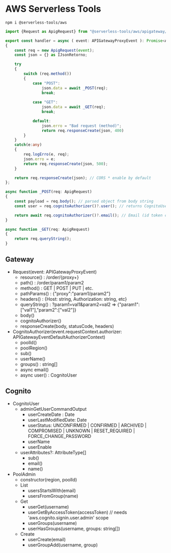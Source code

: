 # AWS Serverless Tools

`npm i @serverless-tools/aws`

```typescript
import {Request as ApigRequest} from "@serverless-tools/aws/apigateway/Request";

export const handler = async ( event: APIGatewayProxyEvent ): Promise<APIGatewayProxyResult> =>
{
	const req = new ApigRequest(event);
	const json = {} as IJsonRetorno;

	try
	{
		switch (req.method())
		{
			case "POST":
				json.data = await _POST(req);
				break;
				
			case "GET":
				json.data = await _GET(req);
				break;

			default:
				json.erro = "Bad request (method)";
				return req.responseCreate(json, 400)
		}
	}
	catch(e:any)
	{
		req.logErro(e, req);
		json.erro = e;
		return req.responseCreate(json, 500);
	}

	return req.responseCreate(json); // CORS * enable by default
};

async function _POST(req: ApigRequest) 
{
	const payload = req.body(); // parsed object from body string
	const user = req.cognitoAuthorizer()?.user(); // returns CognitoUser object

	return await req.cognitoAuthorizer()?.email(); // Email (id token cames with request, access token has to go through cognito api to get user)
}

async function _GET(req: ApigRequest) 
{
	return req.queryString();
}
```

## Gateway

- Request(event: APIGatewayProxyEvent)
  - resource() : /order/{proxy+}
  - path() : /order/param1/param2
  - method() : GET | POST | PUT | etc.
  - pathParams() : {"proxy":"param1/param2"}
  - headers() : {Host: string, Authorization: string, etc}
  - queryString() : ?param1=val1&param2=val2 => {"param1":["val1"],"param2":["val2"]}
  - body()
  - cognitoAuthorizer()
  - responseCreate(body, statusCode, headers) 
- CognitoAuthorizer(event.requestContext.authorizer: APIGatewayEventDefaultAuthorizerContext)
  - poolId() 
  - poolRegion() 
  - sub() 
  - userName() 
  - groups() : string[]
  - async email() 
  - async user() : CognitoUser

## Cognito

- CognitoUser
  - adminGetUserCommandOutput 
    - userCreateDate : Date
    - userLastModifiedDate: Date
    - userStatus: UNCONFIRMED | CONFIRMED | ARCHIVED | COMPROMISED | UNKNOWN | RESET_REQUIRED | FORCE_CHANGE_PASSWORD 
    - userName
    - userEnable
  - userAttributes?: AttributeType[]
    - sub()
    - email()
    - name()
- PoolAdmin
  - constructor(region, poolId)
  - List
    - usersStartsWith(email)
    - usersFromGroup(name)
  - Get
    - userGet(username)
    - userGetByAccessToken(accessToken) // needs 'aws.cognito.signin.user.admin' scope
    - userGroups(username)
    - userHasGroups(username, groups: string[])
  - Create
    - userCreate(email)
    - userGroupAdd(username, group)
